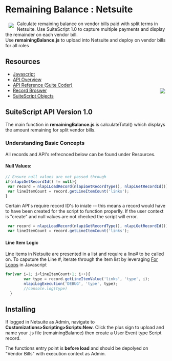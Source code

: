 # Remaining Balance : Netsuite 
<a><img src="http://shopping.netsuite.com/core/media/media.nl?id=1&c=3423663&h=a53782632d930713b9ee" align="left" hspace="10" vspace="6"></a>
Calculate remaining balance on vendor bills paid with split terms in Netsuite.
Use SuiteScript 1.0 to capture multiple payments and display the remainder on each vendor bill.  
Use **remainingBalance.js** to upload into Netsuite and deploy on vendor bills for all roles 

## Resources
* [Javascript](https://developer.mozilla.org/en-US/docs/Web/JavaScript)
* [API Overview](https://netsuite.custhelp.com/app/answers/detail/a_id/29241/kw/suitescript%201.0)
* [API Reference (Suite Coder)](https://github.com/d3/d3/wiki)
* [Record Broswer](https://system.netsuite.com/help/helpcenter/en_US/srbrowser/Browser2015_2/script/record/account.html)<a><img src="https://system.netsuite.com/images/logos/netsuite-reskin.png" align="right" hspace="5" vspace="2"></a>
* [SuiteScript Objects](https://netsuite.custhelp.com/app/answers/detail/a_id/10285)


## SuiteScript API Version 1.0 
The main function in **remainingBalance.js**  is calculateTotal() which displays the amount remaining for split vendor bills. 

### Understanding Basic Concepts
All records and API's refrecnced below can be found under Resources. 

#### Null Values:
```javascript
// Ensure null values are not passed through
if(nlapiGetRecordId() != null){
 var record = nlapiLoadRecord(nlapiGetRecordType(), nlapiGetRecordId());
 var lineItemCount = record.getLineItemCount('links'); 
}
```
Certain API's require record ID's to iniate -- this means a record would have to have been created for the script to function properlly. 
If the user context is "create" and null values are not checked the script will error. 
```js
 var record = nlapiLoadRecord(nlapiGetRecordType(), nlapiGetRecordId());
 var lineItemCount = record.getLineItemCount('links');                   // SSS_MISSING_REQD_ARGUMENT : id 
```

#### Line Item Logic 
Line items in Netsuite are presented in a list and require a line# to be called on. To caputure the Line #, iterate through the item list by leveraging [For Loops](https://developer.mozilla.org/en-US/docs/Web/JavaScript/Reference/Statements/for) in Javascript

```js
for(var i=1; i<lineItemCount+1; i++){
		var type = record.getLineItemValue('links', 'type', i);
		nlapiLogExecution('DEBUG', 'type', type);
		//console.log(type)
  }
```

## Installing
If logged in Netsuite as Admin, navigate to <b>Customizations>Scripting>Scripts:New</b>. Click the plus sign to upload and name your .js file (remainingBalance) then create a User Event type Script record. 

The functions entry point is <b>before load</b> and should be depolyed on "Vendor Bills" with execution context as Admin.
